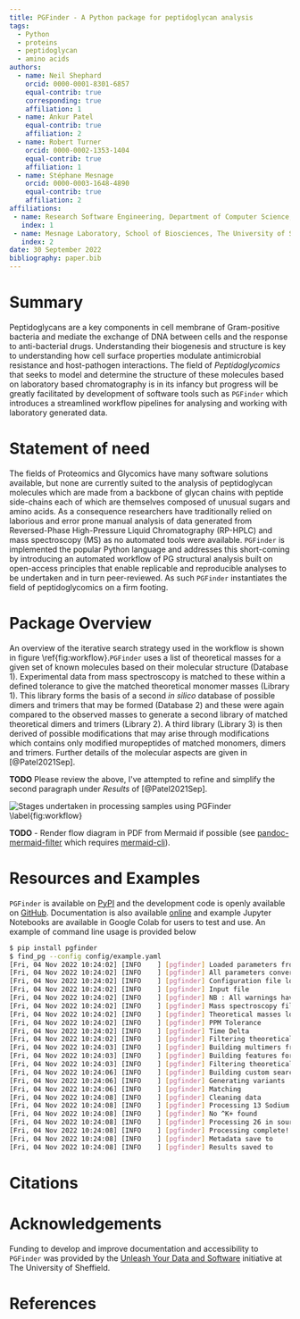 ```yaml
---
title: PGFinder - A Python package for peptidoglycan analysis
tags:
  - Python
  - proteins
  - peptidoglycan
  - amino acids
authors:
  - name: Neil Shephard
    orcid: 0000-0001-8301-6857
    equal-contrib: true
    corresponding: true
    affiliation: 1
  - name: Ankur Patel
    equal-contrib: true
    affiliation: 2
  - name: Robert Turner
    orcid: 0000-0002-1353-1404
    equal-contrib: true
    affiliation: 1
  - name: Stéphane Mesnage
    orcid: 0000-0003-1648-4890
    equal-contrib: true
    affiliation: 2
affiliations:
 - name: Research Software Engineering, Department of Computer Science, The University of Sheffield
   index: 1
 - name: Mesnage Laboratory, School of Biosciences, The University of Sheffield
   index: 2
date: 30 September 2022
bibliography: paper.bib
---
```


# Summary

Peptidoglycans are a key components in cell membrane of Gram-positive bacteria and mediate the exchange of DNA between
cells and the response to anti-bacterial drugs. Understanding their biogenesis and structure is key to understanding how
cell surface properties modulate antimicrobial resistance and host-pathogen interactions. The field of
_Peptidoglycomics_ that seeks to model and determine the structure of these molecules based on laboratory based
chromatography is in its infancy but progress will be greatly facilitated by development of software tools such as
`PGFinder` which introduces a streamlined workflow pipelines for analysing and working with laboratory generated data.

# Statement of need

The fields of Proteomics and Glycomics have many software solutions available, but none are currently suited to the
analysis of peptidoglycan molecules which are made from a backbone of glycan chains with peptide side-chains each of
which are themselves composed of unusual sugars and amino acids. As a consequence researchers have traditionally relied
on laborious and error prone manual analysis of data generated from Reversed-Phase High-Pressure Liquid Chromatography
(RP-HPLC) and mass spectroscopy (MS) as no automated tools were available. `PGFinder` is implemented the popular Python
language and addresses this short-coming by introducing an automated workflow of PG structural analysis built on
open-access principles that enable replicable and reproducible analyses to be undertaken and in turn peer-reviewed. As
such `PGFinder` instantiates the field of peptidoglycomics on a firm footing.

# Package Overview

An overview of the iterative search strategy used in the workflow is shown in figure \ref{fig:workflow}.`PGFinder` uses
 a list of theoretical masses for a given set of known molecules based on their molecular structure (Database
 1). Experimental data from mass spectroscopy is matched to these within a defined tolerance to give the matched
 theoretical monomer masses (Library 1). This library forms the basis of a second _in silico_ database of possible
 dimers and trimers that may be formed (Database 2) and these were again compared to the observed masses to generate a
 second library of matched theoretical dimers and trimers (Library 2). A third library (Library 3) is then derived of
 possible modifications that may arise through modifications which contains only modified muropeptides of matched
 monomers, dimers and trimers. Further details of the molecular aspects are given in [@Patel2021Sep].

**TODO** Please review the above, I've attempted to refine and simplify the second paragraph under _Results_ of [@Patel2021Sep].

![Stages undertaken in processing samples using `PGFinder` \label{fig:workflow}](img/flow_diagram.png)

**TODO** - Render flow diagram in PDF from Mermaid if possible (see
[pandoc-mermaid-filter](https://github.com/timofurrer/pandoc-mermaid-filter) which requires
[mermaid-cli](https://github.com/mermaid-js/mermaid-cli)).

<!-- ```mermaid -->
<!-- graph TD; -->
<!--     A[Monomer Masses Database] -\-> C[Match monomers] -->
<!--     B[Deconvoluted MS data] -\-> C([Match monomers -/+ ppm tolerance]) -->
<!--     C -\-> D[DATABASE 1 Matched theoretical monomer masses] -->
<!--     D -\-> E([Calculate dimer & trimer masses]) -->
<!--     D -\-> I([Calculate modified monomers, dimers & trimers]) -->
<!--     D -\-> K([Match & annotate MS data -/+ ppm tolerance]) -->
<!--     E -\-> F[DATABASE 2 Theoretical dimer & trimer masses library] -->
<!--     F -\-> G([Match dimers & trimers -/+ ppm tolerance]) -->
<!--     G -\-> H[Matched theoretical dimers & trimers masses] -->
<!--     H -\-> I -->
<!--     I -\-> J[DATABASE 3 Theoertical modified monomers, dimers & trimers masses library] -->
<!--     J -\-> K -->
<!--     K -\-> L[Raw matched MS data] -->
<!--     L -\-> M([Consolidate in source decay products + salt adducts]) -->
<!--     M -\-> N[Processed MS data] -->
<!--     N -\-> O([Write to CSV file]) -->
<!--     style A fill:#FFBB33 -->
<!--     style B fill:#FFBB33 -->
<!--     style C fill:#FFBB33 -->
<!--     style D fill:#FFBB33 -->
<!--     style E fill:#95FF80 -->
<!--     style F fill:#95FF80 -->
<!--     style G fill:#95FF80 -->
<!--     style H fill:#95FF80 -->
<!--     style I fill:#FF6666 -->
<!--     style J fill:#FF6666 -->
<!--     style K fill:#33BBFF -->
<!--     style L fill:#33BBFF -->
<!--     style M fill:#33BBFF -->
<!--     style N fill:#33BBFF -->
<!--     style O fill:#33BBFF -->
<!-- ``` -->

# Resources and Examples

`PGFinder` is available on [PyPI](https://pypi.org/project/pgfinder/) and the development code is openly available on
[GitHub](https://pypi.org/project/pgfinder/). Documentation is also available
[online](https://mesnage-org.github.io/pgfinder/) and example Jupyter Notebooks are available in Google Colab for users
to test and use. An example of command line usage is provided below

```bash
$ pip install pgfinder
$ find_pg --config config/example.yaml
[Fri, 04 Nov 2022 10:24:02] [INFO    ] [pgfinder] Loaded parameters from file : config/parameters.yaml
[Fri, 04 Nov 2022 10:24:02] [INFO    ] [pgfinder] All parameters converted to decimal
[Fri, 04 Nov 2022 10:24:02] [INFO    ] [pgfinder] Configuration file loaded from     : config/example.yaml
[Fri, 04 Nov 2022 10:24:02] [INFO    ] [pgfinder] Input file                         : data/ftrs_test_data.ftrs
[Fri, 04 Nov 2022 10:24:02] [INFO    ] [pgfinder] NB : All warnings have been turned off for this run.
[Fri, 04 Nov 2022 10:24:02] [INFO    ] [pgfinder] Mass spectroscopy file loaded from : data/ftrs_test_data.ftrs
[Fri, 04 Nov 2022 10:24:02] [INFO    ] [pgfinder] Theoretical masses loaded from      : data/masses/e_coli_monomer_masses.csv
[Fri, 04 Nov 2022 10:24:02] [INFO    ] [pgfinder] PPM Tolerance                      : 0.5
[Fri, 04 Nov 2022 10:24:02] [INFO    ] [pgfinder] Time Delta                         : 10
[Fri, 04 Nov 2022 10:24:02] [INFO    ] [pgfinder] Filtering theoretical masses by observed masses
[Fri, 04 Nov 2022 10:24:03] [INFO    ] [pgfinder] Building multimers from obs muropeptides
[Fri, 04 Nov 2022 10:24:03] [INFO    ] [pgfinder] Building features for multimer type : 1
[Fri, 04 Nov 2022 10:24:03] [INFO    ] [pgfinder] Filtering theoretical multimers by observed
[Fri, 04 Nov 2022 10:24:06] [INFO    ] [pgfinder] Building custom search file
[Fri, 04 Nov 2022 10:24:06] [INFO    ] [pgfinder] Generating variants
[Fri, 04 Nov 2022 10:24:06] [INFO    ] [pgfinder] Matching
[Fri, 04 Nov 2022 10:24:08] [INFO    ] [pgfinder] Cleaning data
[Fri, 04 Nov 2022 10:24:08] [INFO    ] [pgfinder] Processing 13 Sodium Adducts
[Fri, 04 Nov 2022 10:24:08] [INFO    ] [pgfinder] No ^K+ found
[Fri, 04 Nov 2022 10:24:08] [INFO    ] [pgfinder] Processing 26 in source decay products
[Fri, 04 Nov 2022 10:24:08] [INFO    ] [pgfinder] Processing complete!
[Fri, 04 Nov 2022 10:24:08] [INFO    ] [pgfinder] Metadata save to                   : output
[Fri, 04 Nov 2022 10:24:08] [INFO    ] [pgfinder] Results saved to                   : output/results.csv
```

# Citations


# Acknowledgements

Funding to develop and improve documentation and accessibility to `PGFinder` was
provided by the [Unleash Your Data and Software](https://www.sheffield.ac.uk/library/rdm/unleashdatasoftware)
initiative at The University of Sheffield.


# References
